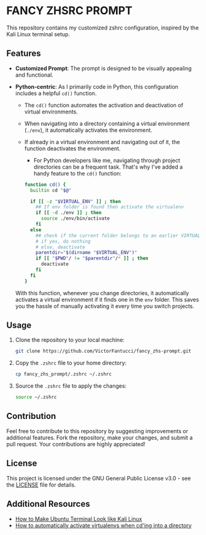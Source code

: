# FANCY ZHSRC PROMPT

This repository contains my customized zshrc configuration, inspired by the Kali Linux terminal setup.

## Features

- **Customized Prompt**: The prompt is designed to be visually appealing and functional.
- **Python-centric**: As I primarily code in Python, this configuration includes a helpful `cd()` function.
  - The `cd()` function automates the activation and deactivation of virtual environments.
  - When navigating into a directory containing a virtual environment (`./env`), it automatically activates the environment.
  - If already in a virtual environment and navigating out of it, the function deactivates the environment.
    - For Python developers like me, navigating through project directories can be a frequent task. That's why I've added a handy feature to the `cd()` function:

    ```bash
    function cd() {
      builtin cd "$@"
    
      if [[ -z "$VIRTUAL_ENV" ]] ; then
        ## If env folder is found then activate the virtualenv
        if [[ -d ./env ]] ; then
          source ./env/bin/activate
        fi
      else
        ## check if the current folder belongs to an earlier VIRTUAL_ENV folder
        # if yes, do nothing
        # else, deactivate
        parentdir="$(dirname "$VIRTUAL_ENV")"
        if [[ "$PWD"/ != "$parentdir"/* ]] ; then
          deactivate
        fi
      fi
    }
    ```
  
  With this function, whenever you change directories, it automatically activates a virtual environment if it finds one in the `env` folder. This saves you the hassle of manually activating it every time you switch projects.

## Usage

1. Clone the repository to your local machine:

   ```bash
   git clone https://github.com/VictorFantucci/fancy_zhs-prompt.git
   ```

2. Copy the `.zshrc` file to your home directory:

   ```bash
   cp fancy_zhs_prompt/.zshrc ~/.zshrc
   ```

3. Source the `.zshrc` file to apply the changes:

   ```bash
   source ~/.zshrc
   ```

## Contribution

Feel free to contribute to this repository by suggesting improvements or additional features. Fork the repository, make your changes, and submit a pull request. Your contributions are highly appreciated!

## License

This project is licensed under the GNU General Public License v3.0 - see the [LICENSE](LICENSE) file for details.

## Additional Resources

- [How to Make Ubuntu Terminal Look like Kali Linux](https://linuxopsys.com/topics/make-ubuntu-terminal-look-like-kali-linux)
- [How to automatically activate virtualenvs when cd'ing into a directory](https://stackoverflow.com/questions/45216663/how-to-automatically-activate-virtualenvs-when-cding-into-a-directory)

